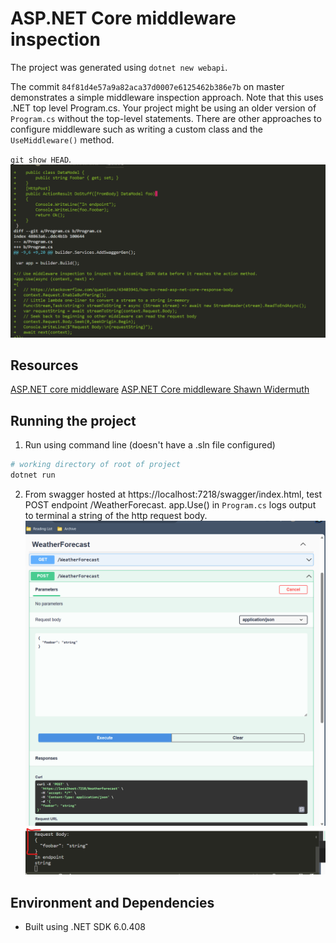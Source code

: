 # ASP.NET Core middleware inspection
The project was generated using `dotnet new webapi`.

The commit `84f81d4e57a9a82aca37d0007e6125462b386e7b` on master demonstrates a simple middleware inspection approach. Note that this uses .NET top level Program.cs. Your project  might be using an older version of `Program.cs` without the top-level statements. There are other approaches to configure middleware such as writing a custom class and the `UseMiddleware()` method.

`git show HEAD`.
![Alt text](image.png)

## Resources
[ASP.NET core middleware](https://learn.microsoft.com/en-us/aspnet/core/fundamentals/middleware/?view=aspnetcore-6.0)
[ASP.NET Core middleware Shawn Widermuth](https://www.youtube.com/watch?v=TqCshF0o0nE&t=42s)


## Running the project
1. Run using command line (doesn't have a .sln file configured)
```bash
# working directory of root of project
dotnet run
```
2. From swagger hosted at https://localhost:7218/swagger/index.html, test POST endpoint /WeatherForecast. app.Use() in `Program.cs` logs output to terminal a string of the http request body.
![Alt text](image-1.png)
![Alt text](image-2.png)
## Environment and Dependencies
- Built using .NET SDK 6.0.408
